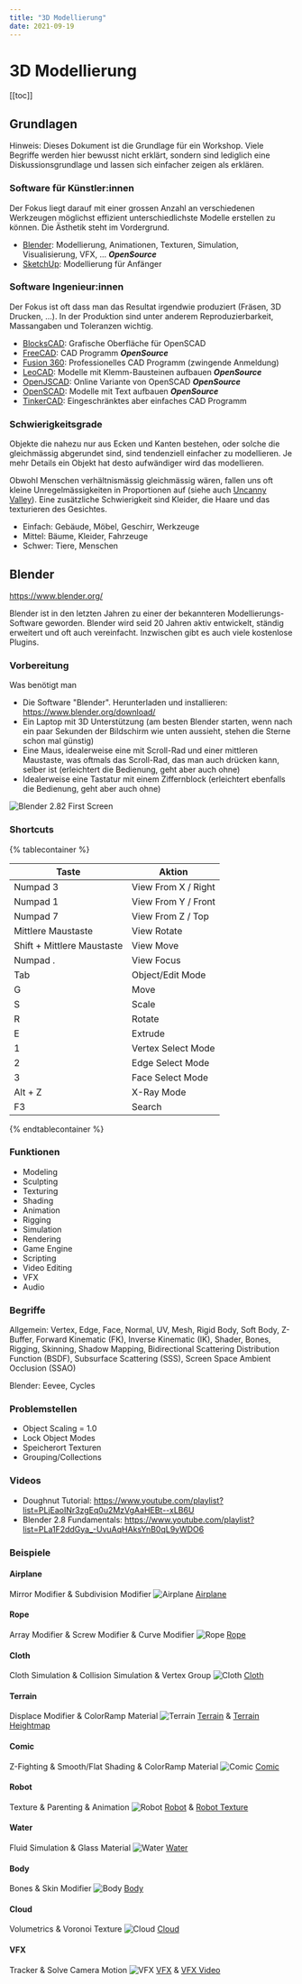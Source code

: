 ```yaml
---
title: "3D Modellierung"
date: 2021-09-19
---
```


# 3D Modellierung

[[toc]]

## Grundlagen

Hinweis: Dieses Dokument ist die Grundlage für ein Workshop. Viele Begriffe werden hier bewusst nicht erklärt, sondern sind lediglich eine Diskussionsgrundlage und lassen sich einfacher zeigen als erklären.

### Software für Künstler:innen

Der Fokus liegt darauf mit einer grossen Anzahl an verschiedenen Werkzeugen möglichst effizient unterschiedlichste Modelle erstellen zu können. Die Ästhetik steht im Vordergrund.

- [Blender](https://www.blender.org/): Modellierung, Animationen, Texturen, Simulation, Visualisierung, VFX, ... ***OpenSource***
- [SketchUp](https://www.sketchup.com/products/sketchup-for-web): Modellierung für Anfänger

### Software Ingenieur:innen

Der Fokus ist oft dass man das Resultat irgendwie produziert (Fräsen, 3D Drucken, ...). In der Produktion sind unter anderem Reproduzierbarkeit, Massangaben und Toleranzen wichtig.

- [BlocksCAD](https://www.blockscad3d.com/): Grafische Oberfläche für OpenSCAD
- [FreeCAD](https://www.freecadweb.org/): CAD Programm ***OpenSource***
- [Fusion 360](https://www.autodesk.com/products/fusion-360/personal): Professionelles CAD Programm (zwingende Anmeldung)
- [LeoCAD](https://www.leocad.org/): Modelle mit Klemm-Bausteinen aufbauen ***OpenSource***
- [OpenJSCAD](https://openjscad.com/): Online Variante von OpenSCAD ***OpenSource***
- [OpenSCAD](https://openscad.org/): Modelle mit Text aufbauen ***OpenSource***
- [TinkerCAD](https://www.tinkercad.com/): Eingeschränktes aber einfaches CAD Programm

### Schwierigkeitsgrade

Objekte die nahezu nur aus Ecken und Kanten bestehen, oder solche die gleichmässig abgerundet sind, sind tendenziell einfacher zu modellieren. Je mehr Details ein Objekt hat desto aufwändiger wird das modellieren.

Obwohl Menschen verhältnismässig gleichmässig wären, fallen uns oft kleine Unregelmässigkeiten in Proportionen auf (siehe auch [Uncanny Valley](https://de.wikipedia.org/wiki/Uncanny_Valley)). Eine zusätzliche Schwierigkeit sind Kleider, die Haare und das texturieren des Gesichtes.

- Einfach: Gebäude, Möbel, Geschirr, Werkzeuge
- Mittel: Bäume, Kleider, Fahrzeuge
- Schwer: Tiere, Menschen

## Blender

https://www.blender.org/

Blender ist in den letzten Jahren zu einer der bekannteren Modellierungs-Software geworden. Blender wird seid 20 Jahren aktiv entwickelt, ständig erweitert und oft auch vereinfacht. Inzwischen gibt es auch viele kostenlose Plugins.

### Vorbereitung

Was benötigt man

- Die Software "Blender". Herunterladen und installieren: https://www.blender.org/download/
- Ein Laptop mit 3D Unterstützung (am besten Blender starten, wenn nach ein paar Sekunden der Bildschirm wie unten aussieht, stehen die Sterne schon mal günstig)
- Eine Maus, idealerweise eine mit Scroll-Rad und einer mittleren Maustaste, was oftmals das Scroll-Rad, das man auch drücken kann, selber ist (erleichtert die Bedienung, geht aber auch ohne)
- Idealerweise eine Tastatur mit einem Ziffernblock (erleichtert ebenfalls die Bedienung, geht aber auch ohne)

![Blender 2.82 First Screen](blender-2.82-first-screen.png)

### Shortcuts

{% tablecontainer %}

| Taste | Aktion |
| - | - |
| Numpad 3 | View From X / Right |
| Numpad 1 | View From Y / Front |
| Numpad 7 | View From Z / Top |
| Mittlere Maustaste | View Rotate |
| Shift + Mittlere Maustaste | View Move |
| Numpad . | View Focus |
| Tab | Object/Edit Mode |
| G | Move |
| S | Scale |
| R | Rotate |
| E | Extrude |
| 1 | Vertex Select Mode |
| 2 | Edge Select Mode |
| 3 | Face Select Mode |
| Alt + Z | X-Ray Mode |
| F3 | Search |

{% endtablecontainer %}

### Funktionen

- Modeling
- Sculpting
- Texturing
- Shading
- Animation
- Rigging
- Simulation
- Rendering
- Game Engine
- Scripting
- Video Editing
- VFX
- Audio

### Begriffe

Allgemein: Vertex, Edge, Face, Normal, UV, Mesh, Rigid Body, Soft Body, Z-Buffer, Forward Kinematic (FK), Inverse Kinematic (IK), Shader, Bones, Rigging, Skinning, Shadow Mapping, Bidirectional Scattering Distribution Function (BSDF), Subsurface Scattering (SSS), Screen Space Ambient Occlusion (SSAO)

Blender: Eevee, Cycles

### Problemstellen

- Object Scaling = 1.0
- Lock Object Modes
- Speicherort Texturen
- Grouping/Collections

### Videos

- Doughnut Tutorial: https://www.youtube.com/playlist?list=PLjEaoINr3zgEq0u2MzVgAaHEBt--xLB6U
- Blender 2.8 Fundamentals: https://www.youtube.com/playlist?list=PLa1F2ddGya_-UvuAqHAksYnB0qL9yWDO6

### Beispiele

#### Airplane
Mirror Modifier & Subdivision Modifier
![Airplane](airplane.jpg)
[Airplane](airplane.blend)

#### Rope
Array Modifier & Screw Modifier & Curve Modifier
![Rope](rope.jpg)
[Rope](rope.blend)

#### Cloth
Cloth Simulation & Collision Simulation & Vertex Group
![Cloth](cloth.jpg)
[Cloth](cloth.blend)

#### Terrain
Displace Modifier & ColorRamp Material
![Terrain](terrain.jpg)
[Terrain](terrain.blend) & [Terrain Heightmap](wikipedia-heightmap.png)

#### Comic
Z-Fighting & Smooth/Flat Shading & ColorRamp Material
![Comic](comic.jpg)
[Comic](comic.blend)

#### Robot
Texture & Parenting & Animation
![Robot](robot.jpg)
[Robot](robot.blend) & [Robot Texture](robot.png)

#### Water
Fluid Simulation & Glass Material
![Water](water.jpg)
[Water](water.blend)

#### Body
Bones & Skin Modifier
![Body](body.jpg)
[Body](body.blend)

#### Cloud
Volumetrics & Voronoi Texture
![Cloud](cloud.jpg)
[Cloud](cloud.blend)

#### VFX
Tracker & Solve Camera Motion
![VFX](vfx.jpg)
[VFX](vfx.blend) & [VFX Video](vfx.mp4)
